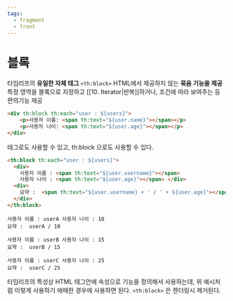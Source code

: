 ```yaml
---
tags:
  - fragment
  - front
---
```

# 블록
타임리프의 **유일한 자체 태그**
`<th:block>`
HTML에서 제공하지 않는 **묶음 기능을 제공**
특정 영역을 블록으로 지정하고 [[10. Iterator|반복]]하거나, 조건에 따라 보여주는 등 편의기능 제공


~~~HTML
<div th:block th:each="user : ${users}"> 
	<p>사용자 이름: <span th:text="${user.name}"></span></p> 
	<p>사용자 나이: <span th:text="${user.age}"></span></p> 
</div>
~~~
태그로도 사용할 수 있고, th:block 으로도 사용할 수 있다.
~~~HTML
<th:block th:each="user : ${users}">  
  <div>  
    사용자 이름 : <span th:text="${user.username}"></span>  
    사용자 나이 : <span th:text="${user.age}"></span> </div>  
  <div>  
    요약 :  <span th:text="${user.username} + ' / ' + ${user.age}"></span>  
  </div>  
</th:block>
~~~

~~~
사용자 이름 : userA 사용자 나이 : 10
요약 :  userA / 10

사용자 이름 : userB 사용자 나이 : 15
요약 :  userB / 15

사용자 이름 : userC 사용자 나이 : 25
요약 :  userC / 25
~~~

타임리프의 특성상 HTML 태그안에 속성으로 기능을 정의해서 사용하는데, 
위 예시처럼 이렇게 사용하기 애매한 경우에 사용하면 된다. `<th:block>` 은 렌더링시 제거된다.

